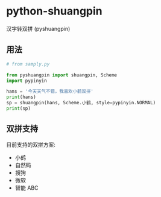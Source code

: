 # python-shuangpin

汉字转双拼 (pyshuangpin)

## 用法

```python
# from samply.py

from pyshuangpin import shuangpin, Scheme
import pypinyin

hans = '今天天气不错，我喜欢小鹤双拼'
print(hans)
sp = shuangpin(hans, Scheme.小鹤, style=pypinyin.NORMAL)
print(sp)
```

## 双拼支持

目前支持的双拼方案:

- 小鹤
- 自然码
- 搜狗
- 微软
- 智能 ABC
